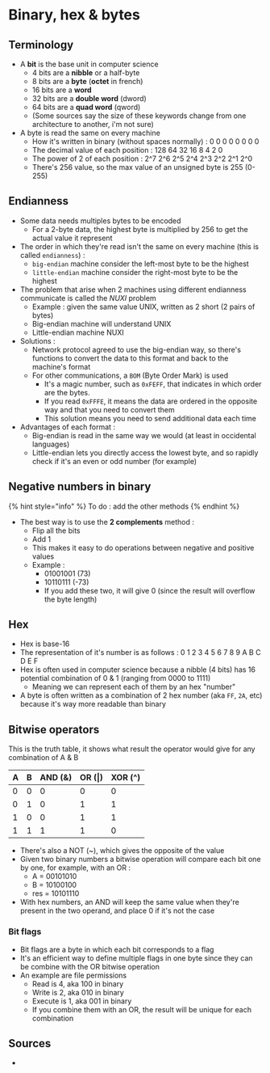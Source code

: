 # Binary, hex & bytes

## Terminology

* A **bit** is the base unit in computer science
  * 4 bits are a **nibble** or a half-byte
  * 8 bits are a **byte** \(**octet** in french\)
  * 16 bits are a **word**
  *  32 bits are a **double word** \(dword\)
  * 64 bits are a **quad word** \(qword\)
  * \(Some sources say the size of these keywords change from one architecture to another, i'm not sure\)
* A byte is read the same on every machine
  * How it's written in binary \(without spaces normally\) : 0 0 0 0 0 0 0 0
  * The decimal value of each position : 128 64 32 16 8 4 2 0
  * The power of 2 of each position : 2^7 2^6 2^5 2^4 2^3 2^2 2^1 2^0
  * There's 256 value, so the max value of an unsigned byte is 255 \(0-255\)

## Endianness

* Some data needs multiples bytes to be encoded
  * For a 2-byte data, the highest byte is multiplied by 256 to get the actual value it represent
* The order in which they're read isn't the same on every machine \(this is called `endianness`\) :
  * `big-endian` machine consider the left-most byte to be the highest
  * `little-endian` machine consider the right-most byte to be the highest
* The problem that arise when 2 machines using different endianness communicate is called the _NUXI_ problem
  * Example : given the same value UNIX, written as 2 short \(2 pairs of bytes\)
  * Big-endian machine will understand UNIX
  * Little-endian machine NUXI
* Solutions :
  * Network protocol agreed to use the big-endian way, so there's functions to convert the data to this format and back to the machine's format
  * For other communications, a `BOM` \(Byte Order Mark\) is used
    * It's a magic number, such as `0xFEFF`, that indicates in which order are the bytes.
    * If you read `0xFFFE`, it means the data are ordered in the opposite way and that you need to convert them
    * This solution means you need to send additional data each time
* Advantages of each format :
  * Big-endian is read in the same way we would \(at least in occidental languages\)
  * Little-endian lets you directly access the lowest byte, and so rapidly check if it's an even or odd number \(for example\)

## Negative numbers in binary

{% hint style="info" %}
To do : add the other methods
{% endhint %}

* The best way is to use the **2 complements** method :
  * Flip all the bits
  * Add 1
  * This makes it easy to do operations between negative and positive values
  * Example :
    * 01001001 \(73\)
    * 10110111 \(-73\)
    * If you add these two, it will give 0 \(since the result will overflow the byte length\)

## Hex

* Hex is base-16
* The representation of it's number is as follows : 0 1 2 3 4 5 6 7 8 9 A B C D E F
* Hex is often used in computer science because a nibble \(4 bits\) has 16 potential combination of 0 & 1 \(ranging from 0000 to 1111\)
  * Meaning we can represent each of them by an hex "number"
* A byte is often written as a combination of 2 hex number \(aka `FF`, `2A`, etc\)  because it's way more readable than binary

## Bitwise operators

This is the truth table, it shows what result the operator would give for any combination of A & B

| A | B | AND \(&\) | OR \(\|\) | XOR \(^\) |
| :--- | :--- | :--- | :--- | :--- |
| 0 | 0 | 0 | 0 | 0 |
| 0 | 1 | 0 | 1 | 1 |
| 1 | 0 | 0 | 1 | 1 |
| 1 | 1 | 1 | 1 | 0 |

* There's also a NOT \(~\), which gives the opposite of the value
* Given two binary numbers a bitwise operation will compare each bit one by one, for example, with an OR :
  * A = 00101010 
  * B = 10100100
  * res = 10101110
* With hex numbers, an AND will keep the same value when they're present in the two operand, and place 0 if it's not the case

### Bit flags

* Bit flags are a byte in which each bit corresponds to a flag
* It's an efficient way to define multiple flags in one byte since they can be combine with the OR bitwise operation
* An example are file permissions
  * Read is 4, aka 100 in binary
  * Write is 2, aka 010 in binary
  * Execute is 1, aka 001 in binary
  * If you combine them with an OR, the result will be unique for each combination

## Sources

* 
